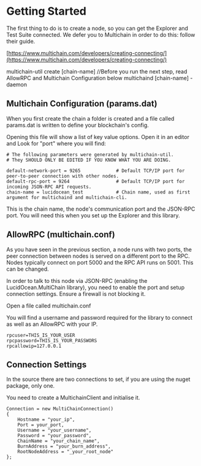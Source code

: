 # Getting Started

The first thing to do is to create a node, so you can get the Explorer and Test Suite connected. 
We defer you to Multichain in order to do this: follow their guide.

[https://www.multichain.com/developers/creating-connecting/](https://www.multichain.com/developers/creating-connecting/)

multichain-util create [chain-name]
//Before you run the next step, read AllowRPC and Multichain Configuration below
multichaind [chain-name] -daemon

## Multichain Configuration (params.dat)

When you first create the chain a folder is created and a file called params.dat is written to define your blockchain's config.

Opening this file will show a list of key value options. Open it in an editor and Look for "port" where you will find:

```
# The following parameters were generated by multichain-util.
# They SHOULD ONLY BE EDITED IF YOU KNOW WHAT YOU ARE DOING. 

default-network-port = 9265             # Default TCP/IP port for peer-to-peer connection with other nodes.
default-rpc-port = 9264                 # Default TCP/IP port for incoming JSON-RPC API requests.
chain-name = lucidocean_test            # Chain name, used as first argument for multichaind and multichain-cli.
```
This is the chain name, the node's communication port and the JSON-RPC port. You will need this when you set up the Explorer and this library.

## AllowRPC (multichain.conf)

As you have seen in the previous section, a node runs with two ports, the peer connection between nodes is served on a different port to the RPC. Nodes typically connect on port 5000 and the RPC API runs on 5001. This can be changed.

In order to talk to this node via JSON-RPC (enabling the LucidOcean.MultiChain library), you need to enable the port and setup connection settings. Ensure a firewall is not blocking it.

Open a file called multichain.conf

You will find a username and password required for the library to connect as well as an AllowRPC with your IP.

```
rpcuser=THIS_IS_YOUR_USER
rpcpassword=THIS_IS_YOUR_PASSWORS
rpcallowip=127.0.0.1
```

## Connection Settings

In the source there are two connections to set, if you are using the nuget package, only one.

You need to create a MultichainClient and initialise it.
```
Connection = new MultiChainConnection()
{
    Hostname = "your_ip",
    Port = your_port,
    Username = "your_username",
    Password = "your_password",
    ChainName = "your_chain_name",
    BurnAddress = "your_burn_address",
    RootNodeAddress = "_your_root_node"
};
```





